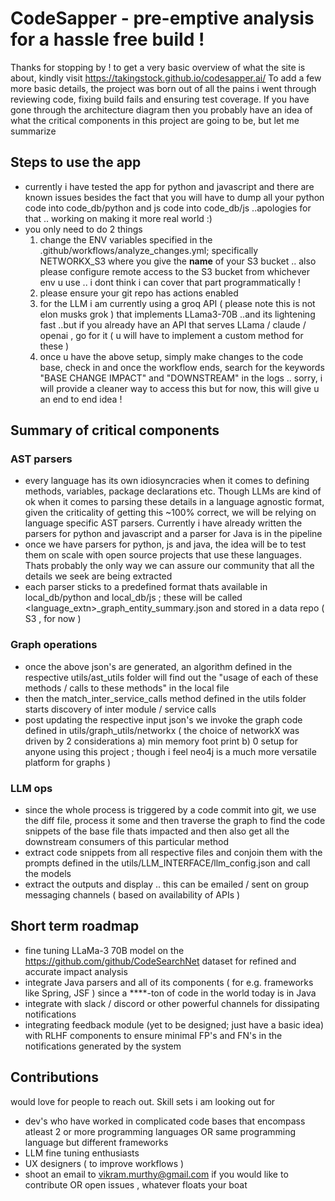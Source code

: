 # CodeSapper - pre-emptive analysis for a hassle free build !
Thanks for stopping by ! to get a very basic overview of what the site is about, kindly visit https://takingstock.github.io/codesapper.ai/
To add a few more basic details, the project was born out of all the pains i went through reviewing code, fixing build fails and ensuring test coverage.
If you have gone through the architecture diagram then you probably have an idea of what the critical components in this project are going to be, but let me summarize

## Steps to use the app
- currently i have tested the app for python and javascript and there are known issues besides the fact that you will have to dump all your python code into code_db/python and js code into code_db/js ..apologies for that .. working on making it more real world :)
- you only need to do 2 things
  1. change the ENV variables specified in the .github/workflows/analyze_changes.yml; specifically NETWORKX_S3 where you give the **name** of your S3 bucket .. also please configure remote access to the S3 bucket from whichever env u use .. i dont think i can cover that part programmatically !
  2. please ensure your git repo has actions enabled
  3. for the LLM i am currently using a groq API ( please note this is not elon musks grok ) that implements LLama3-70B ..and its lightening fast ..but if you already have an API that serves LLama / claude / openai , go for it ( u will have to implement a custom method for these )
  4. once u have the above setup, simply make changes to the code base, check in and once the workflow ends, search for the keywords "BASE CHANGE IMPACT" and "DOWNSTREAM" in the logs .. sorry, i will provide a cleaner way to access this but for now, this will give u an end to end idea ! 

## Summary of critical components
### AST parsers
- every language has its own idiosyncracies when it comes to defining methods, variables, package declarations etc. Though LLMs are kind of ok when it comes to parsing these details in a language agnostic format, given the criticality of getting this ~100% correct, we will be relying on language specific AST parsers. Currently i have already written the parsers for python and javascript and a parser for Java is in the pipeline
- once we have parsers for python, js and java, the idea will be to test them on scale with open source projects that use these languages. Thats probably the only way we can assure our community that all the details we seek are being extracted
- each parser sticks to a predefined format thats available in local_db/python and local_db/js ; these will be called <language_extn>_graph_entity_summary.json and stored in a data repo ( S3 , for now )

### Graph operations
- once the above json's are generated, an algorithm defined in the respective utils/ast_utils folder will find out the "usage of each of these methods / calls to these methods" in the local file
- then the match_inter_service_calls method defined in the utils folder starts discovery of inter module / service calls
- post updating the respective input json's we invoke the graph code defined in utils/graph_utils/networkx ( the choice of networkX was driven by 2 considerations a) min memory foot print b) 0 setup for anyone using this project ; though i feel neo4j is a much more versatile platform for graphs )

### LLM ops
- since the whole process is triggered by a code commit into git, we use the diff file, process it some and then traverse the graph to find the code snippets of the base file thats impacted and then also get all the downstream consumers of this particular method
- extract code snippets from all respective files and conjoin them with the prompts defined in the utils/LLM_INTERFACE/llm_config.json and call the models
- extract the outputs and display .. this can be emailed / sent on group messaging channels ( based on availability of APIs )

## Short term roadmap
- fine tuning LLaMa-3 70B model on the https://github.com/github/CodeSearchNet dataset for refined and accurate impact analysis
- integrate Java parsers and all of its components ( for e.g. frameworks like Spring, JSF )  since a ****-ton of code in the world today is in Java
- integrate with slack / discord or other powerful channels for dissipating notifications
- integrating feedback module (yet to be designed; just have a basic idea) with RLHF components to ensure minimal FP's and FN's in the notifications generated by the system

## Contributions
would love for people to reach out. Skill sets i am looking out for 
- dev's who have worked in complicated code bases that encompass atleast 2 or more programming languages OR same programming language but different frameworks
- LLM fine tuning enthusiasts
- UX designers ( to improve workflows )
- shoot an email to vikram.murthy@gmail.com if you would like to contribute OR open issues , whatever floats your boat

